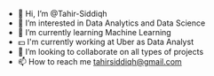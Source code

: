 - 👋 Hi, I’m @Tahir-Siddiqh
- 👀 I’m interested in Data Analytics and Data Science
- 🌱 I’m currently learning Machine Learning
- 💵 I'm currently working at Uber as Data Analyst
- 💞️ I’m looking to collaborate on all types of projects
- 📫 How to reach me tahirsiddiqh@gmail.com

<!---
Tahir-Siddiqh/Tahir-Siddiqh is a ✨ special ✨ repository because its `README.md` (this file) appears on your GitHub profile.
You can click the Preview link to take a look at your changes.
--->
